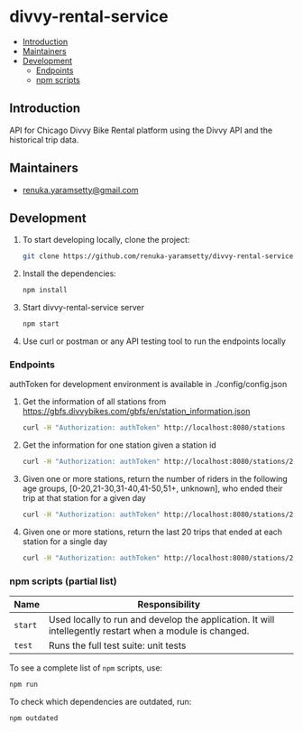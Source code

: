 # divvy-rental-service

- [Introduction](#introduction)
- [Maintainers](#maintainers)
- [Development](#development)
  - [Endpoints](#Endpoints)
  - [npm scripts](#npm-scripts-partial-list)

## Introduction

API for Chicago Divvy Bike Rental platform using the Divvy API and the historical trip data.

## Maintainers

- renuka.yaramsetty@gmail.com

## Development

1. To start developing locally, clone the project:

   ```bash
   git clone https://github.com/renuka-yaramsetty/divvy-rental-service.git
   ```

2. Install the dependencies:

   ```bash
   npm install
   ```

3. Start divvy-rental-service server

   ```bash
   npm start
   ```

4. Use curl or postman or any API testing tool to run the endpoints locally

### Endpoints

authToken for development environment is available in ./config/config.json

1. Get the information of all stations from https://gbfs.divvybikes.com/gbfs/en/station_information.json

   ```bash
   curl -H "Authorization: authToken" http://localhost:8080/stations
   ```

2. Get the information for one station given a station id

   ```bash
   curl -H "Authorization: authToken" http://localhost:8080/stations/2
   ```

3. Given one or more stations, return the number of riders in the following age groups, [0-20,21-30,31-40,41-50,51+, unknown], who ended their trip at that station for a given day

   ```bash
   curl -H "Authorization: authToken" http://localhost:8080/stations/2/3/211/ridersByAge?date=2019-04-02
   ```

4. Given one or more stations, return the last 20 trips that ended at each station for a single day
   ```bash
   curl -H "Authorization: authToken" http://localhost:8080/stations/2/3/recentTrips?date=2019-04-02
   ```

### npm scripts (partial list)

| Name    | Responsibility                                                                                           |
| ------- | -------------------------------------------------------------------------------------------------------- |
| `start` | Used locally to run and develop the application. It will intellegently restart when a module is changed. |
| `test`  | Runs the full test suite: unit tests                                                                     |

To see a complete list of `npm` scripts, use:

```bash
npm run
```

To check which dependencies are outdated, run:

```bash
npm outdated
```
